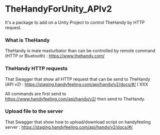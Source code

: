 # TheHandyForUnity_APIv2

It's a package to add on a Unity Project to control TheHandy by HTTP request.


### What is TheHandy
TheHandy is male masturbator than can be controlled by remote command (HTTP or Bluetooth) : https://www.thehandy.com/

### TheHandy HTTP requests
That Swagger that show all HTTP request that can be send to TheHandy (API v2) : https://staging.handyfeeling.com/api/handy/v2/docs/#/
I XXX



All commands are first send to https://www.handyfeeling.com/api/handy/v2/ then send to TheHandy.

### Upload file to the server
That Swagger that show how to upload/download script on handyfeeling server : https://staging.handyfeeling.com/api/handy/v2/docs/#/
